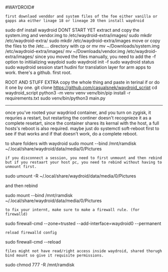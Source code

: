 
#WAYDROID#

	first downlaod venddor and system files of the foe either vanilla or gapps aka either linage 18 or lineage 20 then install waydroid

sudo dnf install waydroid
	DONT START YET
	extract and copy the system.img and vendor.img to /etc/waydroid-extra/images/ 
sudo mkdir /etc/waydroid-extra/
sudo mkdir /etc/waydroid-extra/images
	move or copy the files to the /etc.... directory with cp or mv
mv ~/Downloads/system.img /etc/waydroid-extra/images/
mv ~/Downloads/vendor.img /etc/waydroid-extra/images/
	since you moved the files manually, you need to add the -f option to initiializing waydoid
sudo waydroid init -f
sudo waydroid status
sudo waydroid session start
	hudini for translation layer for arm apps to work. there's a github. first root.
	
ROOT AND STUFF EXTRA
	copy the whole thing and paste in terinal if or do it one by one. 
git clone https://github.com/casualsnek/waydroid_script
cd waydroid_script
python3 -m venv venv
venv/bin/pip install -r requirements.txt
sudo venv/bin/python3 main.py


----------------------

once you've rooted your waydriod container, and you turn on zygisk, it requries a restart, but restarting the continer doesn't recognieze it as a complete resetart, since the container shares its kernal with the host, a full hosts's reboot is also required. maybe just do systemctl soft-reboot first to see if that works and if that doesn't  work, do a complete reboot. 

to share folders with waydroid
sudo mount --bind /mnt/ramdisk ~/.local/share/waydroid/data/media/0/Pictures 

	if you disconnect a session, you need to first unmount and then rebind but if you restaart your host pc, you need to rebind without having to unmount first. 

sudo umount -R ~/.local/share/waydroid/data/media/0/Pictures 

and then rebind

sudo mount --bind /mnt/ramdisk ~/.local/share/waydroid/data/media/0/Pictures 

	to fix your internt, make sure to make a firewall rule. (for firewalld)
sudo firewall-cmd --zone=trusted --add-interface=waydroid0 --permanent

	reload firewalld config
sudo firewall-cmd --reload

	files might not have read/right access inside waydroid, shared thorugh bind mount so give it requisite permissions. 

sudo chmod 777 -R /mnt/ramdisk
